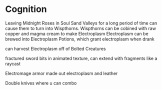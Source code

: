 # Cognition

Leaving Midnight Roses in Soul Sand Valleys for a long period of time can cause them to turn into Wispthorns.
Wispthorns can be cobined with raw copper and magma cream to make Electroplasm
Electroplasm can be brewed into Electroplasm Potions, which grant electroplasm when drank

<Weapon> can harvest Electroplasm off of Bolted Creatures

<Fractured Sword> fractured sword bits in animated texture, can extend with fragments like a raycast

Electromage armor made out electroplasm and leather

Double knives where u can combo